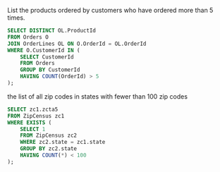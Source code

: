 List the products ordered by customers who have ordered more than 5 times.  
```sql
SELECT DISTINCT OL.ProductId
FROM Orders O
JOIN OrderLines OL ON O.OrderId = OL.OrderId
WHERE O.CustomerId IN (
    SELECT CustomerId
    FROM Orders
    GROUP BY CustomerId
    HAVING COUNT(OrderId) > 5
);
```

the list of all zip codes in states with fewer than 100 zip codes

```sql
SELECT zc1.zcta5
FROM ZipCensus zc1
WHERE EXISTS (
    SELECT 1
    FROM ZipCensus zc2
    WHERE zc2.state = zc1.state
    GROUP BY zc2.state
    HAVING COUNT(*) < 100
);
```

